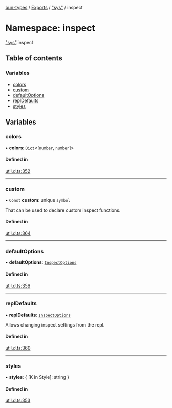 [bun-types](../README.md) / [Exports](../modules.md) / ["sys"](sys_.md) / inspect

# Namespace: inspect

["sys"](sys_.md).inspect

## Table of contents

### Variables

- [colors](sys_.inspect.md#colors)
- [custom](sys_.inspect.md#custom)
- [defaultOptions](sys_.inspect.md#defaultoptions)
- [replDefaults](sys_.inspect.md#repldefaults)
- [styles](sys_.inspect.md#styles)

## Variables

### colors

• **colors**: [`Dict`](../interfaces/Dict.md)<[`number`, `number`]\>

#### Defined in

[util.d.ts:352](https://github.com/valgaze/bun-types/blob/5e53f27/util.d.ts#L352)

___

### custom

• `Const` **custom**: unique `symbol`

That can be used to declare custom inspect functions.

#### Defined in

[util.d.ts:364](https://github.com/valgaze/bun-types/blob/5e53f27/util.d.ts#L364)

___

### defaultOptions

• **defaultOptions**: [`InspectOptions`](../interfaces/util_.InspectOptions.md)

#### Defined in

[util.d.ts:356](https://github.com/valgaze/bun-types/blob/5e53f27/util.d.ts#L356)

___

### replDefaults

• **replDefaults**: [`InspectOptions`](../interfaces/util_.InspectOptions.md)

Allows changing inspect settings from the repl.

#### Defined in

[util.d.ts:360](https://github.com/valgaze/bun-types/blob/5e53f27/util.d.ts#L360)

___

### styles

• **styles**: { [K in Style]: string }

#### Defined in

[util.d.ts:353](https://github.com/valgaze/bun-types/blob/5e53f27/util.d.ts#L353)
